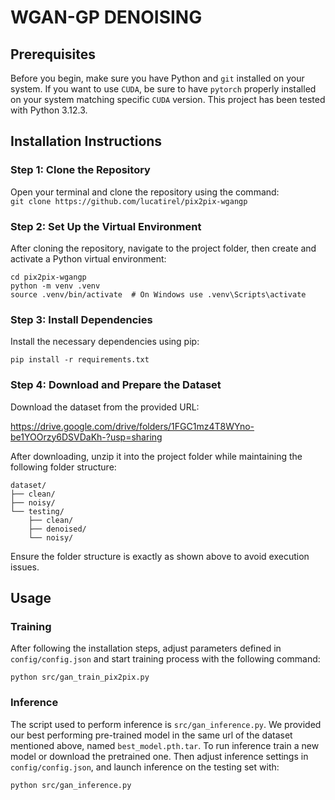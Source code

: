 # WGAN-GP DENOISING

## Prerequisites
Before you begin, make sure you have Python and `git` installed on your system. If you want to use `CUDA`, be sure to have `pytorch` properly installed on your system matching specific `CUDA` version. This project has been tested with Python 3.12.3.

## Installation Instructions

### Step 1: Clone the Repository 
Open your terminal and clone the repository using the command: \
`git clone https://github.com/lucatirel/pix2pix-wgangp`

### Step 2: Set Up the Virtual Environment
After cloning the repository, navigate to the project folder, then create and activate a Python virtual environment:
```
cd pix2pix-wgangp
python -m venv .venv
source .venv/bin/activate  # On Windows use .venv\Scripts\activate
```

### Step 3: Install Dependencies
Install the necessary dependencies using pip: 

`pip install -r requirements.txt`

### Step 4: Download and Prepare the Dataset
Download the dataset from the provided URL: 

https://drive.google.com/drive/folders/1FGC1mz4T8WYno-be1YOOrzy6DSVDaKh-?usp=sharing

After downloading, unzip it into the project folder while maintaining the following folder structure: 
```
dataset/
├── clean/
├── noisy/
└── testing/
    ├── clean/
    ├── denoised/
    └── noisy/
```

Ensure the folder structure is exactly as shown above to avoid execution issues.

## Usage

### Training
After following the installation steps, adjust parameters defined in `config/config.json` and start training process with the following command:

`python src/gan_train_pix2pix.py`


### Inference
The script used to perform inference is `src/gan_inference.py`. We provided our best performing pre-trained model in the same url of the dataset mentioned above, named `best_model.pth.tar`. To run inference train a new model or download the pretrained one. Then adjust inference settings in `config/config.json`, and launch inference on the testing set with: 

`python src/gan_inference.py`



